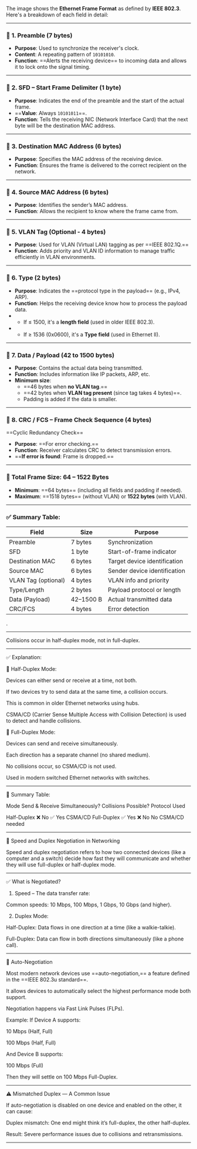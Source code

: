 The image shows the **Ethernet Frame Format** as defined by **IEEE 802.3**. Here's a breakdown of each field in detail:

---

### 🔹 **1. Preamble (7 bytes)**

- **Purpose**: Used to synchronize the receiver's clock.
- **Content**: A repeating pattern of `10101010`.
- **Function**: ==Alerts the receiving device== to incoming data and allows it to lock onto the signal timing.

---

### 🔹 **2. SFD – Start Frame Delimiter (1 byte)**

- **Purpose**: Indicates the end of the preamble and the start of the actual frame.
- ==**Value**: Always `10101011`==.
- **Function**: Tells the receiving NIC (Network Interface Card) that the next byte will be the destination MAC address.

---

### 🔹 **3. Destination MAC Address (6 bytes)**

- **Purpose**: Specifies the MAC address of the receiving device.
- **Function**: Ensures the frame is delivered to the correct recipient on the network.

---

### 🔹 **4. Source MAC Address (6 bytes)**

- **Purpose**: Identifies the sender’s MAC address.
- **Function**: Allows the recipient to know where the frame came from.

---

### 🔹 **5. VLAN Tag (Optional - 4 bytes)**

- **Purpose**: Used for VLAN (Virtual LAN) tagging as per ==IEEE 802.1Q.==
- **Function**: Adds priority and VLAN ID information to manage traffic efficiently in VLAN environments.

---

### 🔹 **6. Type (2 bytes)**

- **Purpose**: Indicates the ==protocol type in the payload== (e.g., IPv4, ARP).
- **Function**: Helps the receiving device know how to process the payload data.
- - If ≤ 1500, it's a **length field** (used in older IEEE 802.3).
- - If ≥ 1536 (0x0600), it's a **Type field** (used in Ethernet II).

---

### 🔹 **7. Data / Payload (42 to 1500 bytes)**

- **Purpose**: Contains the actual data being transmitted.
- **Function**: Includes information like IP packets, ARP, etc.
- **Minimum size**:
    - ==46 bytes when **no VLAN tag**.==
    - ==42 bytes when **VLAN tag present** (since tag takes 4 bytes)==.
    - Padding is added if the data is smaller.

---

### 🔹 **8. CRC / FCS – Frame Check Sequence (4 bytes)**

==Cyclic Redundancy Check==

- **Purpose**: ==For error checking.==
- **Function**: Receiver calculates CRC to detect transmission errors.
- ==**If error is found**: Frame is dropped.==

---

### 📏 **Total Frame Size: 64 – 1522 Bytes**

- **Minimum**: ==64 bytes== (including all fields and padding if needed).
- **Maximum**: ==1518 bytes== (without VLAN) or **1522 bytes** (with VLAN).

---

### ✅ Summary Table:

| Field               | Size      | Purpose                      |
| ------------------- | --------- | ---------------------------- |
| Preamble            | 7 bytes   | Synchronization              |
| SFD                 | 1 byte    | Start-of-frame indicator     |
| Destination MAC     | 6 bytes   | Target device identification |
| Source MAC          | 6 bytes   | Sender device identification |
| VLAN Tag (optional) | 4 bytes   | VLAN info and priority       |
| Type/Length         | 2 bytes   | Payload protocol or length   |
| Data (Payload)      | 42–1500 B | Actual transmitted data      |
| CRC/FCS             | 4 bytes   | Error detection              |
.


---

Collisions occur in half-duplex mode, not in full-duplex.


---

✅ Explanation:

🔹 Half-Duplex Mode:

Devices can either send or receive at a time, not both.

If two devices try to send data at the same time, a collision occurs.

This is common in older Ethernet networks using hubs.

CSMA/CD (Carrier Sense Multiple Access with Collision Detection) is used to detect and handle collisions.


🔹 Full-Duplex Mode:

Devices can send and receive simultaneously.

Each direction has a separate channel (no shared medium).

No collisions occur, so CSMA/CD is not used.

Used in modern switched Ethernet networks with switches.



---

📌 Summary Table:

Mode	Send & Receive Simultaneously?	Collisions Possible?	Protocol Used

Half-Duplex	❌ No	✅ Yes	CSMA/CD
Full-Duplex	✅ Yes	❌ No	No CSMA/CD needed


---


🔌 Speed and Duplex Negotiation in Networking

Speed and duplex negotiation refers to how two connected devices (like a computer and a switch) decide how fast they will communicate and whether they will use full-duplex or half-duplex mode.


---

✅ What is Negotiated?

1. Speed – The data transfer rate:

Common speeds: 10 Mbps, 100 Mbps, 1 Gbps, 10 Gbps (and higher).



2. Duplex Mode:

Half-Duplex: Data flows in one direction at a time (like a walkie-talkie).

Full-Duplex: Data can flow in both directions simultaneously (like a phone call).





---

🔄 Auto-Negotiation

Most modern network devices use ==auto-negotiation,== a feature defined in the ==IEEE 802.3u standard==.

It allows devices to automatically select the highest performance mode both support.

Negotiation happens via Fast Link Pulses (FLPs).


Example: If Device A supports:

10 Mbps (Half, Full)

100 Mbps (Half, Full)


And Device B supports:

100 Mbps (Full)


Then they will settle on 100 Mbps Full-Duplex.


---

⚠️ Mismatched Duplex — A Common Issue

If auto-negotiation is disabled on one device and enabled on the other, it can cause:

Duplex mismatch: One end might think it’s full-duplex, the other half-duplex.

Result: Severe performance issues due to collisions and retransmissions.

---


